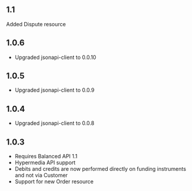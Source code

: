 ## 1.1

Added Dispute resource


## 1.0.6

* Upgraded jsonapi-client to 0.0.10


## 1.0.5

* Upgraded jsonapi-client to 0.0.9


## 1.0.4

* Upgraded jsonapi-client to 0.0.8


## 1.0.3

* Requires Balanced API 1.1
* Hypermedia API support
* Debits and credits are now performed directly on funding instruments and not via Customer
* Support for new Order resource